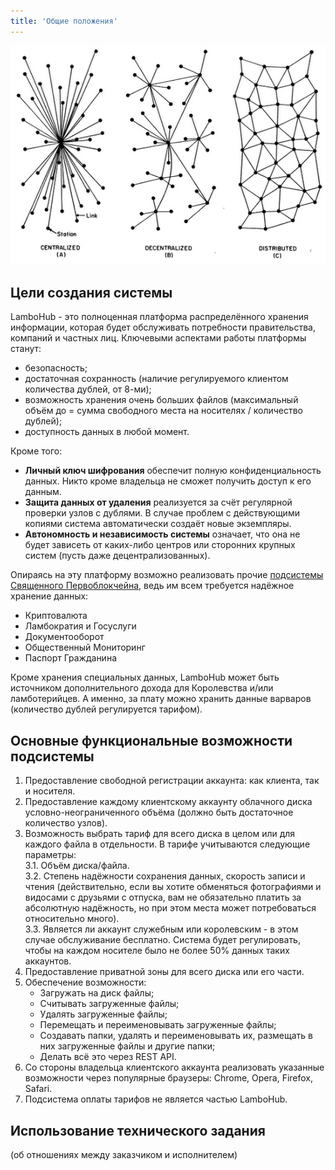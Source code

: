 ```yaml
---
title: 'Общие положения'
---
```


![](web_types.jpg)

## Цели создания системы
LamboHub - это полноценная платформа распределённого хранения информации, которая будет обслуживать потребности правительства, компаний и частных лиц. Ключевыми аспектами работы платформы станут:
* безопасность;
* достаточная сохранность (наличие регулируемого клиентом количества дублей, от 8-ми);
* возможность хранения очень больших файлов (максимальный объём до = сумма свободного места на носителях / количество дублей);
* доступность данных в любой момент.  

Кроме того:  
* **Личный ключ шифрования** обеспечит полную конфиденциальность данных. Никто кроме владельца не сможет получить доступ к его данным.
* **Защита данных от удаления** реализуется за счёт регулярной проверки узлов с дублями. В случае проблем с действующими копиями система автоматически создаёт новые экземпляры.
* **Автономность и независимость системы** означает, что она не будет зависеть от каких-либо центров или сторонних крупных систем (пусть даже децентрализованных). 

Опираясь на эту платформу возможно реализовать прочие [подсистемы Священного Первоблокчейна](../../trebovaniya), ведь им всем требуется надёжное хранение данных:
* Криптовалюта
* Ламбократия и Госуслуги
* Документооборот
* Общественный Мониторинг
* Паспорт Гражданина
  
Кроме хранения специальных данных, LamboHub может быть источником дополнительного дохода для Королевства и/или ламботерийцев. А именно, за плату можно хранить данные варваров (количество дублей регулируется тарифом).

## Основные функциональные возможности подсистемы
1. Предоставление свободной регистрации аккаунта: как клиента, так и носителя.
2. Предоставление каждому клиентскому аккаунту облачного диска условно-неограниченного объёма (должно быть достаточное количество узлов).
3. Возможность выбрать тариф для всего диска в целом или для каждого файла в отдельности. В тарифе учитываются следующие параметры:  
	3.1. Объём диска/файла.  
	3.2. Степень надёжности сохранения данных, скорость записи и чтения (действительно, если вы хотите обменяться фотографиями и видосами с друзьями с отпуска, вам не обязательно платить за абсолютную надёжность, но при этом места может потребоваться относительно много).  
	3.3. Является ли аккаунт служебным или королевским - в этом случае обслуживание бесплатно. Система будет регулировать, чтобы на каждом носителе было не более 50% данных таких аккаунтов.  
4. Предоставление приватной зоны для всего диска или его части.
5. Обеспечение возможности:
	* Загружать на диск файлы;  
	* Считывать загруженные файлы;  
	* Удалять загруженные файлы;  
	* Перемещать и переименовывать загруженные файлы;  
	* Создавать папки, удалять и переименовывать их, размещать в них загруженные файлы и другие папки;
	* Делать всё это через REST API.  
6. Со стороны владельца клиентского аккаунта реализовать указанные возможности через популярные браузеры: Chrome, Opera, Firefox, Safari.
7. Подсистема оплаты тарифов не является частью LamboHub.  

## Использование технического задания
(об отношениях между заказчиком и исполнителем)